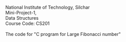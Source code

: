 National Institute of Technology, Silchar<br>
Mini-Project-1,<br>
Data Structures<br>
Course Code: CS201<br>
<br>
The code for "C program for Large Fibonacci number"<br>
